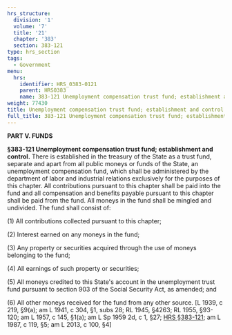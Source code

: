 ```yaml
---
hrs_structure:
  division: '1'
  volume: '7'
  title: '21'
  chapter: '383'
  section: 383-121
type: hrs_section
tags:
  - Government
menu:
  hrs:
    identifier: HRS_0383-0121
    parent: HRS0383
    name: 383-121 Unemployment compensation trust fund; establishment and control
weight: 77430
title: Unemployment compensation trust fund; establishment and control
full_title: 383-121 Unemployment compensation trust fund; establishment and control
---
```

**PART V. FUNDS**

**§383-121 Unemployment compensation trust fund; establishment and control.** There is established in the treasury of the State as a trust fund, separate and apart from all public moneys or funds of the State, an unemployment compensation fund, which shall be administered by the department of labor and industrial relations exclusively for the purposes of this chapter. All contributions pursuant to this chapter shall be paid into the fund and all compensation and benefits payable pursuant to this chapter shall be paid from the fund. All moneys in the fund shall be mingled and undivided. The fund shall consist of:

(1) All contributions collected pursuant to this chapter;

(2) Interest earned on any moneys in the fund;

(3) Any property or securities acquired through the use of moneys belonging to the fund;

(4) All earnings of such property or securities;

(5) All moneys credited to this State's account in the unemployment trust fund pursuant to section 903 of the Social Security Act, as amended; and

(6) All other moneys received for the fund from any other source. [L 1939, c 219, §9(a); am L 1941, c 304, §1, subs 28; RL 1945, §4263; RL 1955, §93-120; am L 1957, c 145, §1(a); am L Sp 1959 2d, c 1, §27; [HRS §383-121](/title-21/chapter-383/section-383-121/); am L 1987, c 119, §5; am L 2013, c 100, §4]
